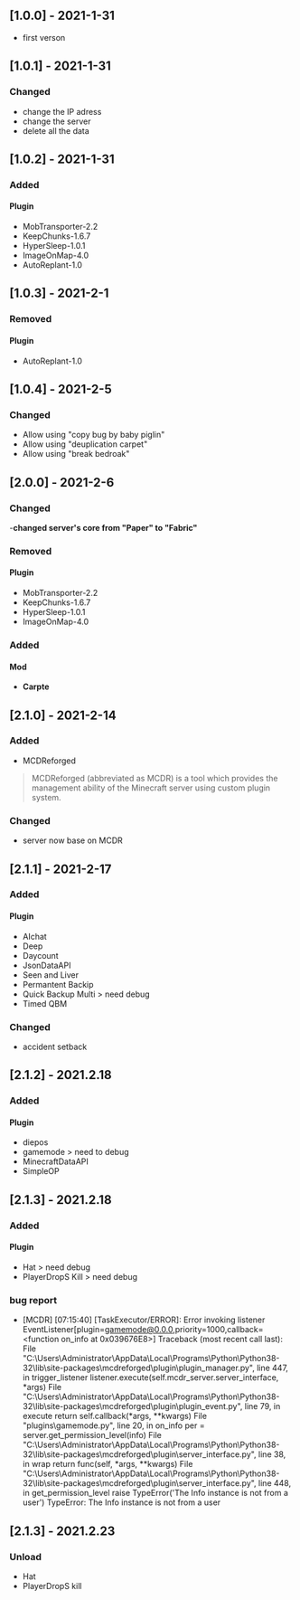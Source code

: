 ## [1.0.0] - 2021-1-31
- first verson
 
## [1.0.1] - 2021-1-31
### Changed
- change the IP adress
- change the server
- delete all the data

## [1.0.2] - 2021-1-31
### Added
#### Plugin
- MobTransporter-2.2
- KeepChunks-1.6.7
- HyperSleep-1.0.1
- ImageOnMap-4.0
- AutoReplant-1.0

## [1.0.3] - 2021-2-1
### Removed
#### Plugin
- AutoReplant-1.0

## [1.0.4] - 2021-2-5
### Changed
- Allow using "copy bug by baby piglin"
- Allow using "deuplication carpet"
- Allow using "break bedroak"

## [2.0.0] - 2021-2-6
### Changed
-**changed server's core from "Paper" to "Fabric"** 
### Removed
#### Plugin
- MobTransporter-2.2
- KeepChunks-1.6.7
- HyperSleep-1.0.1
- ImageOnMap-4.0
### Added
#### Mod
- **Carpte**

## [2.1.0] - 2021-2-14
### Added
- MCDReforged
>MCDReforged (abbreviated as MCDR) is a tool which provides the management ability of the Minecraft server using custom plugin system.
### Changed
- server now base on MCDR

## [2.1.1] - 2021-2-17
### Added
#### Plugin
- AIchat
- Deep
- Daycount
- JsonDataAPI
- Seen and Liver
- Permantent Backip
- Quick Backup Multi > need debug
- Timed QBM
### Changed
- accident setback

## [2.1.2] - 2021.2.18
### Added
#### Plugin
- diepos
- gamemode > need to debug
- MinecraftDataAPI
- SimpleOP

## [2.1.3] - 2021.2.18
### Added
#### Plugin
- Hat > need debug
- PlayerDropS Kill > need debug

### bug report
- [MCDR] [07:15:40] [TaskExecutor/ERROR]: Error invoking listener EventListener[plugin=gamemode@0.0.0,priority=1000,callback=<function on_info at 0x039676E8>]
Traceback (most recent call last):
  File "C:\Users\Administrator\AppData\Local\Programs\Python\Python38-32\lib\site-packages\mcdreforged\plugin\plugin_manager.py", line 447, in trigger_listener
    listener.execute(self.mcdr_server.server_interface, *args)
  File "C:\Users\Administrator\AppData\Local\Programs\Python\Python38-32\lib\site-packages\mcdreforged\plugin\plugin_event.py", line 79, in execute
    return self.callback(*args, **kwargs)
  File "plugins\gamemode.py", line 20, in on_info
    per = server.get_permission_level(info)
  File "C:\Users\Administrator\AppData\Local\Programs\Python\Python38-32\lib\site-packages\mcdreforged\plugin\server_interface.py", line 38, in wrap
    return func(self, *args, **kwargs)
  File "C:\Users\Administrator\AppData\Local\Programs\Python\Python38-32\lib\site-packages\mcdreforged\plugin\server_interface.py", line 448, in get_permission_level
    raise TypeError('The Info instance is not from a user')
TypeError: The Info instance is not from a user

## [2.1.3] - 2021.2.23
### Unload
- Hat
- PlayerDropS kill
